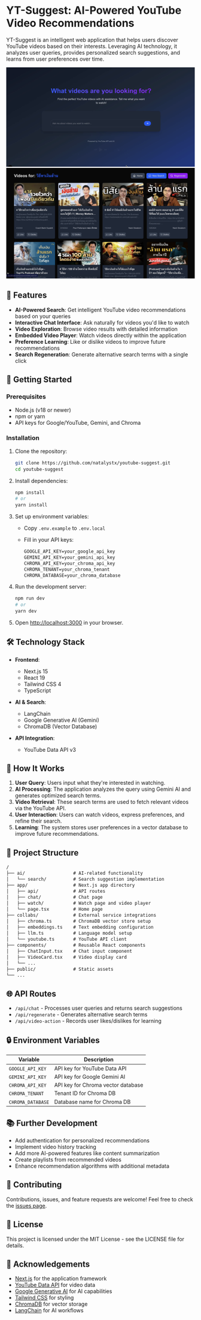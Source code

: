 # YT-Suggest: AI-Powered YouTube Video Recommendations

YT-Suggest is an intelligent web application that helps users discover YouTube videos based on their interests. Leveraging AI technology, it analyzes user queries, provides personalized search suggestions, and learns from user preferences over time.

![YT-Suggest Screenshot](./preview.png)
![YT-Suggest Screenshot](./preview-2.png)

## 🌟 Features

- **AI-Powered Search**: Get intelligent YouTube video recommendations based on your queries
- **Interactive Chat Interface**: Ask naturally for videos you'd like to watch
- **Video Exploration**: Browse video results with detailed information
- **Embedded Video Player**: Watch videos directly within the application
- **Preference Learning**: Like or dislike videos to improve future recommendations
- **Search Regeneration**: Generate alternative search terms with a single click

## 🚀 Getting Started

### Prerequisites

- Node.js (v18 or newer)
- npm or yarn
- API keys for Google/YouTube, Gemini, and Chroma

### Installation

1. Clone the repository:

   ```bash
   git clone https://github.com/natalystx/youtube-suggest.git
   cd youtube-suggest
   ```

2. Install dependencies:

   ```bash
   npm install
   # or
   yarn install
   ```

3. Set up environment variables:

   - Copy `.env.example` to `.env.local`
   - Fill in your API keys:

     ```env
     GOOGLE_API_KEY=your_google_api_key
     GEMINI_API_KEY=your_gemini_api_key
     CHROMA_API_KEY=your_chroma_api_key
     CHROMA_TENANT=your_chroma_tenant
     CHROMA_DATABASE=your_chroma_database
     ```

4. Run the development server:

   ```bash
   npm run dev
   # or
   yarn dev
   ```

5. Open [http://localhost:3000](http://localhost:3000) in your browser.

## 🛠️ Technology Stack

- **Frontend**:

  - Next.js 15
  - React 19
  - Tailwind CSS 4
  - TypeScript

- **AI & Search**:

  - LangChain
  - Google Generative AI (Gemini)
  - ChromaDB (Vector Database)

- **API Integration**:
  - YouTube Data API v3

## 🧠 How It Works

1. **User Query**: Users input what they're interested in watching.
2. **AI Processing**: The application analyzes the query using Gemini AI and generates optimized search terms.
3. **Video Retrieval**: These search terms are used to fetch relevant videos via the YouTube API.
4. **User Interaction**: Users can watch videos, express preferences, and refine their search.
5. **Learning**: The system stores user preferences in a vector database to improve future recommendations.

## 📂 Project Structure

```text
/
├── ai/                  # AI-related functionality
│   └── search/          # Search suggestion implementation
├── app/                 # Next.js app directory
│   ├── api/             # API routes
│   ├── chat/            # Chat page
│   ├── watch/           # Watch page and video player
│   └── page.tsx         # Home page
├── collabs/             # External service integrations
│   ├── chroma.ts        # ChromaDB vector store setup
│   ├── embeddings.ts    # Text embedding configuration
│   ├── llm.ts           # Language model setup
│   └── youtube.ts       # YouTube API client
├── components/          # Reusable React components
│   ├── ChatInput.tsx    # Chat input component
│   ├── VideoCard.tsx    # Video display card
│   └── ...
├── public/              # Static assets
└── ...
```

## 🌐 API Routes

- `/api/chat` - Processes user queries and returns search suggestions
- `/api/regenerate` - Generates alternative search terms
- `/api/video-action` - Records user likes/dislikes for learning

## 🔒 Environment Variables

| Variable          | Description                        |
| ----------------- | ---------------------------------- |
| `GOOGLE_API_KEY`  | API key for YouTube Data API       |
| `GEMINI_API_KEY`  | API key for Google Gemini AI       |
| `CHROMA_API_KEY`  | API key for Chroma vector database |
| `CHROMA_TENANT`   | Tenant ID for Chroma DB            |
| `CHROMA_DATABASE` | Database name for Chroma DB        |

## 📚 Further Development

- Add authentication for personalized recommendations
- Implement video history tracking
- Add more AI-powered features like content summarization
- Create playlists from recommended videos
- Enhance recommendation algorithms with additional metadata

## 🤝 Contributing

Contributions, issues, and feature requests are welcome! Feel free to check the [issues page](https://github.com/yourusername/yt-suggest/issues).

## 📄 License

This project is licensed under the MIT License - see the LICENSE file for details.

## 🙏 Acknowledgements

- [Next.js](https://nextjs.org/) for the application framework
- [YouTube Data API](https://developers.google.com/youtube/v3) for video data
- [Google Generative AI](https://ai.google.dev/) for AI capabilities
- [Tailwind CSS](https://tailwindcss.com/) for styling
- [ChromaDB](https://www.trychroma.com/) for vector storage
- [LangChain](https://www.langchain.com/) for AI workflows
